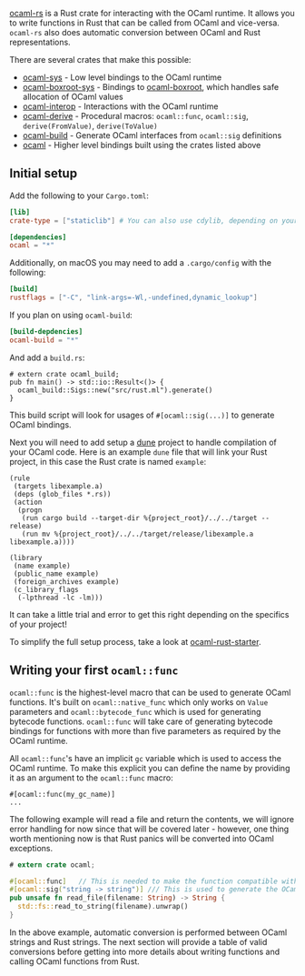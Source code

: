 [ocaml-rs](https://github.com/zshipko/ocaml-rs) is a Rust crate for interacting with the OCaml runtime. It allows you to write functions in Rust that can be called from OCaml and vice-versa. `ocaml-rs` also does automatic conversion between OCaml and Rust representations.

There are several crates that make this possible:

* [ocaml-sys](https://crates.io/crates/ocaml-sys) - Low level bindings to the OCaml runtime
* [ocaml-boxroot-sys](https://crates.io/crates/ocaml-boxroot-sys) - Bindings to [ocaml-boxroot](https://gitlab.com/ocaml-rust/ocaml-boxroot/), which handles safe allocation of OCaml values
* [ocaml-interop](https://crates.io/crates/ocaml-interop) - Interactions with the OCaml runtime
* [ocaml-derive](https://crates.io/crates/ocaml-derive) - Procedural macros: `ocaml::func`, `ocaml::sig`, `derive(FromValue)`, `derive(ToValue)`
* [ocaml-build](https://crates.io/crates/ocaml-build) - Generate OCaml interfaces from `ocaml::sig` definitions
* [ocaml](https://crates.io/crates/ocaml) - Higher level bindings built using the crates listed above

## Initial setup

Add the following to your `Cargo.toml`:

```toml
[lib]
crate-type = ["staticlib"] # You can also use cdylib, depending on your project

[dependencies]
ocaml = "*"
```

Additionally, on macOS you may need to add a `.cargo/config` with the following:

```toml
[build]
rustflags = ["-C", "link-args=-Wl,-undefined,dynamic_lookup"]
```

If you plan on using `ocaml-build`:

```toml
[build-depdencies]
ocaml-build = "*"
```

And add a `build.rs`:

```rust,ignore
# extern crate ocaml_build;
pub fn main() -> std::io::Result<()> {
  ocaml_build::Sigs::new("src/rust.ml").generate()
}
```

This build script will look for usages of `#[ocaml::sig(...)]` to generate OCaml bindings.

Next you will need to add setup a [dune](https://dune.build) project to handle compilation of your OCaml code. Here is an example `dune` file that will link your Rust project, in this case the Rust crate is named `example`:

```ignore
(rule
 (targets libexample.a)
 (deps (glob_files *.rs))
 (action
  (progn
   (run cargo build --target-dir %{project_root}/../../target --release)
   (run mv %{project_root}/../../target/release/libexample.a libexample.a))))

(library
 (name example)
 (public_name example)
 (foreign_archives example)
 (c_library_flags
  (-lpthread -lc -lm)))
```

It can take a little trial and error to get this right depending on the specifics of your project!

To simplify the full setup process, take a look at [ocaml-rust-starter](https://github.com/zshipko/ocaml-rust-starter).

## Writing your first `ocaml::func`

`ocaml::func` is the highest-level macro that can be used to generate OCaml functions. It's built on `ocaml::native_func` which only works on `Value` parameters and `ocaml::bytecode_func` which is used for generating bytecode functions. `ocaml::func` will take care of generating bytecode bindings for functions with more than five parameters as required by the OCaml runtime.

All `ocaml::func`'s have an implicit `gc` variable which is used to access the OCaml runtime. To make this explicit you can define the name by providing it as an argument to the `ocaml::func` macro:

```rust,ignore
#[ocaml::func(my_gc_name)]
...
```

The following example will read a file and return the contents, we will ignore error handling for now since that will be covered later - however, one thing worth mentioning now is that Rust panics will be converted into OCaml exceptions.

```rust
# extern crate ocaml;

#[ocaml::func]   // This is needed to make the function compatible with OCaml
#[ocaml::sig("string -> string")] /// This is used to generate the OCaml bindings
pub unsafe fn read_file(filename: String) -> String {
  std::fs::read_to_string(filename).unwrap()
}
```

In the above example, automatic conversion is performed between OCaml strings and Rust strings. The next section will provide a table of valid conversions before getting into more details about writing functions and calling OCaml functions from Rust.
